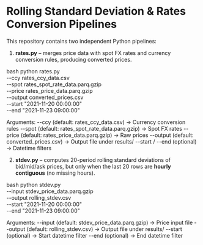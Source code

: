 # Rolling Standard Deviation & Rates Conversion Pipelines

This repository contains two independent Python pipelines:

1. **rates.py** – merges price data with spot FX rates and currency conversion rules, producing converted prices.

bash
python rates.py \
    --ccy rates_ccy_data.csv \
    --spot rates_spot_rate_data.parq.gzip \
    --price rates_price_data.parq.gzip \
    --output converted_prices.csv \
    --start "2021-11-20 00:00:00" \
    --end "2021-11-23 09:00:00"

Arguments:
--ccy (default: rates_ccy_data.csv) → Currency conversion rules
--spot (default: rates_spot_rate_data.parq.gzip) → Spot FX rates
--price (default: rates_price_data.parq.gzip) → Raw prices
--output (default: converted_prices.csv) → Output file under results/
--start / --end (optional) → Datetime filters

2. **stdev.py** – computes 20-period rolling standard deviations of bid/mid/ask prices, but only when the last 20 rows are **hourly contiguous** (no missing hours).

bash
python stdev.py \
    --input stdev_price_data.parq.gzip \
    --output rolling_stdev.csv \
    --start "2021-11-20 00:00:00" \
    --end "2021-11-23 09:00:00"
    
Arguments:
--input (default: stdev_price_data.parq.gzip) → Price input file
--output (default: rolling_stdev.csv) → Output file under results/
--start (optional) → Start datetime filter
--end (optional) → End datetime filter


